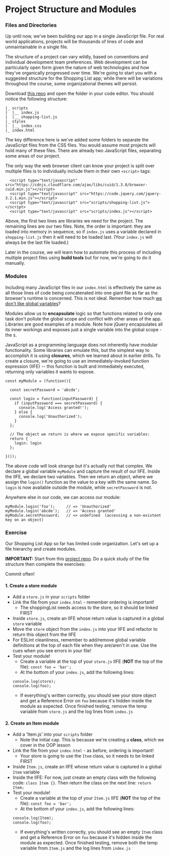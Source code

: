# Project Structure and Modules

### Files and Directories

Up until now, we've been building our app in a single JavaScript file. For real world applications, projects will be thousands of lines of code and unmaintainable in a single file. 

The structure of a project can vary wildly, based on conventions and individual development team preferences. Web development can be  particularly open form given the nature of web technologies and how they've organically progressed over time. We're going to start you with a suggested structure for the Shopping List app; while there will be variations throughout the course, some organizational themes will persist.

Download [this repo](#) and open the folder in your code editor. You should notice the following structure:

```
|_ scripts
|  |__ index.js
|  |__ shopping-list.js
|_ styles
|  |__ index.css
|_ index.html
```

The key difference here is we've added some folders to separate the JavaScript files from the CSS files. You would assume most projects will hold many of these files. There are already two JavaScript files, separating some areas of our project. 

The only way the web browser client can know your project is split over multiple files is to individually include them in their own `<script>` tags:

```
  <script type="text/javascript" src="https://cdnjs.cloudflare.com/ajax/libs/cuid/1.3.8/browser-cuid.min.js"></script>
  <script type="text/javascript" src="https://code.jquery.com/jquery-3.2.1.min.js"></script>
  <script type="text/javascript" src="scripts/shopping-list.js"></script>
  <script type="text/javascript" src="scripts/index.js"></script>
```

Above, the first two lines are libraries we need for the project. The remaining lines are our two files. Note, the order is important: they are loaded into memory in sequence, so if `index.js` uses a variable declared in `shopping-list.js` then it will need to be loaded last. (Your `index.js` will always be the last file loaded.)

Later in the course, we will learn how to automate this process of including multiple project files using **build tools** but for now, we're going to do it manually. 

### Modules

Including many JavaScript files in our `index.html` is effectively the same as all those lines of code being concatenated into one giant file as far as the browser's runtime is concerned. This is not ideal. Remember how much [we don't like global variables](https://www.google.com/search?q=why+are+global+variables+evil+javascript)? 

Modules allow us to **encapsulate** logic so that functions related to only one task don't pollute the global scope and conflict with other areas of the app. Libraries are good examples of a module. Note how jQuery encapsulates all its inner workings and exposes just a single variable into the global scope - the `$`. 

JavaScript as a programming language does not inherently have modular functionality. Some libraries can emulate this, but the simplest way to accomplish it is using **closures**, which we learned about in earlier drills. To create a closure, we're going to use an immediately-invoked function expression (IIFE) -- this function is built and immediately executed, returning only variables it wants to expose.

```
const myModule = (function(){

  const secretPassword = 'abcde';

  const login = function(inputPassword) {
    if (inputPassword === secretPassword) {
      console.log('Access granted!');
    } else {
      console.log('Unauthorized');
    }
  };

  // The object we return is where we expose specific variables:
  return {
    login: login
  };

}());
```

The above code will look strange but it's actually not that complex. We declare a global variable `myModule` and capture the result of our IIFE. Inside the IIFE, we declare two variables.  Then we return an object, where we assign the `login()` function as the value to a key with the same name.  So `login` is now available outside the module, while `secretPassword` is not.

Anywhere else in our code, we can access our module:

```
myModule.login('foo');     // => 'Unauthorized'
myModule.login('abcde');   // => 'Access granted'
myModule.secretPassword;   // => undefined  (accessing a non-existent key on an object)
```

### Exercise

Our Shopping List App so far has limited code organization. Let's set up a file hierarchy and create modules.

**IMPORTANT:** Start from this [project repo](#). Do a quick study of the file structure then complete the exercises:

Commit often!

#### 1. Create a store module
- Add a `store.js` in your `scripts` folder
- Link the file from your `index.html` - remember ordering is important!
  - The shoppingList needs access to the store, so it should be linked FIRST
- Inside `store.js`, create an IIFE whose return value is captured in a global `store` variable
- Move the `store` object from the `index.js` into your IIFE and refactor to return this object from the IIFE
- For ESLint cleanliness, remember to add/remove global variable definitions at the top of each file when they are/aren't in use. Use the cues when you see errors in your file!
- Test your module! 
  - Create a variable at the top of your `store.js` IIFE (**NOT** the top of the file): `const foo = 'bar';` 
  - At the bottom of your `index.js`, add the following lines:
  ```
  console.log(store);
  console.log(foo);
  ```
  - If everything's written correctly, you should see your store object and get a Reference Error on `foo` because it's hidden inside the module as expected. Once finished testing, remove the temp variable from `store.js` and the log lines from `index.js`

#### 2. Create an Item module
- Add a 'Item.js' into your `scripts` folder
  - Note the initial cap. This is because we're creating a **class**, which we cover in the OOP lesson
- Link the file from your `index.html` - as before, ordering is important!
  - Your store is going to use the `Item` class, so it needs to be linked FIRST
- Inside `Item.js`, create an IIFE whose return value is captured in a global `Item` variable
- Inside the IIFE: For now, just create an empty class with the following code: `class Item {}`. Then return the class on the next line: `return Item;`
- Test your module! 
  - Create a variable at the top of your `Item.js` IIFE (**NOT** the top of the file): `const foo = 'bar';` 
  - At the bottom of your `index.js`, add the following lines:
  ```
  console.log(Item);
  console.log(foo);
  ```
  - If everything's written correctly, you should see an empty `Item` class and get a Reference Error on `foo` because it's hidden inside the module as expected. Once finished testing, remove both the temp variable from `Item.js` and the log lines from `index.js`
